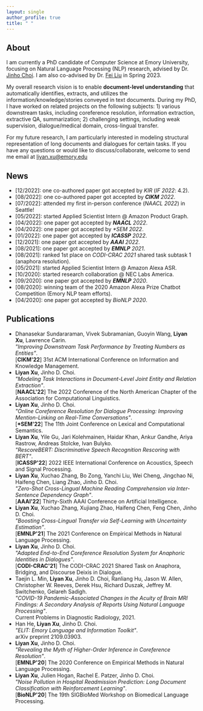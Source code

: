 ```yaml
---
layout: single
author_profile: true
title: " "
---
```


## About

I am currently a PhD candidate of Computer Science at Emory University, focusing on Natural Language Processing (NLP) research, advised by Dr. [Jinho Choi](https://www.emorynlp.org/faculty/jinho-choi). I am also co-advised by Dr. [Fei Liu](https://www.cs.emory.edu/~fliu40/) in Spring 2023.

My overall research vision is to enable **document-level understanding** that automatically identifies, extracts, and utilizes the information/knowledge/stories conveyed in text documents.
During my PhD, I have worked on related projects on the following subjects: 1) various downstream tasks, including coreference resolution, information extraction, extractive QA, summarization; 2) challenging settings, including weak supervision, dialogue/medical domain, cross-lingual transfer.

For my future research, I am particularly interested in modeling structural representation of long documents and dialogues for certain tasks.
If you have any questions or would like to discuss/collaborate, welcome to send me email at <liyan.xu@emory.edu>


## News

* \[12/2022\]: one co-authored paper got accepted by *KIR* (*IF 2022*: 4.2).
* \[08/2022\]: one co-authored paper got accepted by ***CIKM** 2022*.
* \[07/2022\]: attended my first in-person conference (*NAACL 2022*) in Seattle!
* \[05/2022\]: started Applied Scientist Intern @ Amazon Product Graph.
* \[04/2022\]: one paper got accepted by ***NAACL** 2022*.
* \[04/2022\]: one paper got accepted by *\*SEM 2022*.
* \[01/2022\]: one paper got accepted by ***ICASSP** 2022*.
* \[12/2021\]: one paper got accepted by ***AAAI** 2022*.
* \[08/2021\]: one paper got accepted by ***EMNLP** 2021*.
* \[08/2021\]: ranked 1st place on *CODI-CRAC 2021* shared task subtask 1 (anaphora resolution).
* \[05/2021\]: started Applied Scientist Intern @ Amazon Alexa ASR.
* \[10/2020\]: started research collaboration @ NEC Labs America.
* \[09/2020\]: one paper got accepted by ***EMNLP** 2020*.
* \[08/2020\]: winning team of the 2020 Amazon Alexa Prize Chatbot Competition (Emory NLP team efforts).
* \[04/2020\]: one paper got accepted by *BioNLP 2020*.

## Publications

* Dhanasekar Sundararaman, Vivek Subramanian, Guoyin Wang, **Liyan Xu**, Lawrence Carin.  
*"Improving Downstream Task Performance by Treating Numbers as Entities"*.  
\[**CIKM'22**\] 31st ACM International Conference on Information and Knowledge Management.
* **Liyan Xu**, Jinho D. Choi.  
*"Modeling Task Interactions in Document-Level Joint Entity and Relation Extraction"*.  
\[**NAACL'22**\] The 2022 Conference of the North American Chapter of the Association for Computational Linguistics.
* **Liyan Xu**, Jinho D. Choi.  
*"Online Coreference Resolution for Dialogue Processing: Improving Mention-Linking on Real-Time Conversations"*.  
\[**\*SEM'22**\] The 11th Joint Conference on Lexical and Computational Semantics.
* **Liyan Xu**, Yile Gu, Jari Kolehmainen, Haidar Khan, Ankur Gandhe, Ariya Rastrow, Andreas Stolcke, Ivan Bulyko.  
*"RescoreBERT: Discriminative Speech Recognition Rescoring with BERT"*.  
\[**ICASSP'22**\] 2022 IEEE International Conference on Acoustics, Speech and Signal Processing.
* **Liyan Xu**, Xuchao Zhang, Bo Zong, Yanchi Liu, Wei Cheng, Jingchao Ni, Haifeng Chen, Liang Zhao, Jinho D. Choi.  
*"Zero-Shot Cross-Lingual Machine Reading Comprehension via Inter-Sentence Dependency Graph"*.  
\[**AAAI'22**\] Thirty-Sixth AAAI Conference on Artificial Intelligence.
* **Liyan Xu**, Xuchao Zhang, Xujiang Zhao, Haifeng Chen, Feng Chen, Jinho D. Choi.  
*"Boosting Cross-Lingual Transfer via Self-Learning with Uncertainty Estimation"*.  
\[**EMNLP'21**\] The 2021 Conference on Empirical Methods in Natural Language Processing.
* **Liyan Xu**, Jinho D. Choi.  
*"Adapted End-to-End Coreference Resolution System for Anaphoric Identities in Dialogues"*.  
\[**CODI-CRAC'21**\] The CODI-CRAC 2021 Shared Task on Anaphora, Bridging, and Discourse Deixis in Dialogue.
* Taejin L. Min, **Liyan Xu**, Jinho D. Choi, Ranliang Hu, Jason W. Allen, Christopher W. Reeves, Derek Hsu, Richard Duszak,
  Jeffrey M. Switchenko, Gelareh Sadigh.  
*"COVID-19 Pandemic-Associated Changes in the Acuity of Brain MRI Findings: A Secondary Analysis of Reports Using Natural Language Processing"*.  
Current Problems in Diagnostic Radiology, 2021.
* Han He, **Liyan Xu**, Jinho D. Choi.  
*"ELIT: Emory Language and Information Toolkit"*.  
arXiv preprint 2109.03903.
* **Liyan Xu**, Jinho D. Choi.  
*"Revealing the Myth of Higher-Order Inference in Coreference Resolution"*.  
\[**EMNLP'20**\] The 2020 Conference on Empirical Methods in Natural Language Processing.
* **Liyan Xu**, Julien Hogan, Rachel E. Patzer, Jinho D. Choi.  
*"Noise Pollution in Hospital Readmission Prediction: Long Document Classification with Reinforcement Learning"*.  
\[**BioNLP'20**\] The 19th SIGBioMed Workshop on Biomedical Language Processing.
